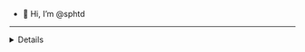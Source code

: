 - 👋 Hi, I’m @sphtd
<!---
sphtd/sphtd is a ✨ special ✨ repository because its `README.md` (this file) appears on your GitHub profile.
You can click the Preview link to take a look at your changes.
--->

---

<details>

![Engin`s GitHub stats](https://github-readme-stats.vercel.app/api?username=dirien&show_icons=true&theme=radical)

</details>
